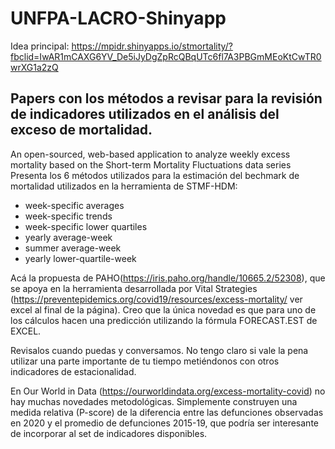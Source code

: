 # UNFPA-LACRO-Shinyapp

Idea principal:
https://mpidr.shinyapps.io/stmortality/?fbclid=IwAR1mCAXG6YV_De5iJyDgZpRcQBqUTc6fl7A3PBGmMEoKtCwTR0wrXG1a2zQ

## Papers con los métodos a revisar para la revisión de indicadores utilizados en el análisis del exceso de mortalidad.

An open-sourced, web-based application to analyze weekly excess mortality based on the Short-term Mortality Fluctuations data series
Presenta los 6 métodos utilizados para la estimación del bechmark de mortalidad utilizados en la herramienta de STMF-HDM: 
- week-specific averages
- week-specific trends
- week-specific lower quartiles
- yearly average-week
- summer average-week
- yearly lower-quartile-week 

Acá la propuesta de PAHO(https://iris.paho.org/handle/10665.2/52308), que se apoya en la herramienta desarrollada por Vital Strategies (https://preventepidemics.org/covid19/resources/excess-mortality/ ver excel al final de la página). Creo que la única novedad es que para uno de los cálculos hacen una predicción utilizando la fórmula FORECAST.EST de EXCEL.

Revisalos cuando puedas y conversamos. No tengo claro si vale la pena utilizar una parte importante de tu tiempo metiéndonos con otros indicadores de estacionalidad. 
  
En Our World in Data (https://ourworldindata.org/excess-mortality-covid) no hay muchas novedades metodológicas. Simplemente construyen una medida relativa (P-score) de la diferencia entre las defunciones observadas en 2020 y el promedio de defunciones 2015-19, que podría ser interesante de incorporar al set de indicadores disponibles.
